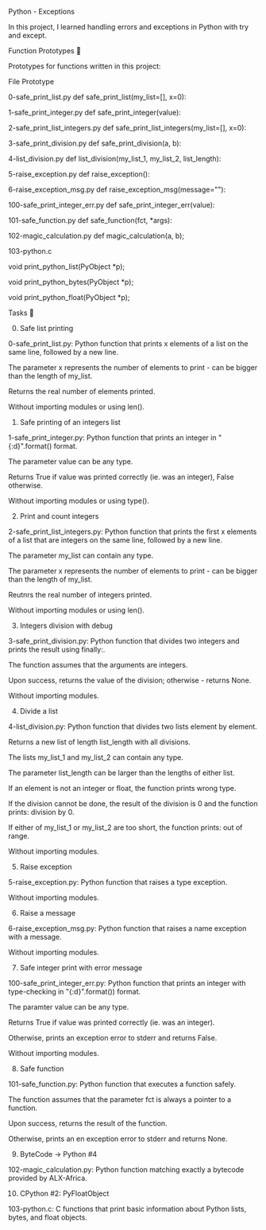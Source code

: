 Python - Exceptions

In this project, I learned handling errors and exceptions in Python with try and except.



Function Prototypes 💾

Prototypes for functions written in this project:



File	Prototype

0-safe_print_list.py	def safe_print_list(my_list=[], x=0):

1-safe_print_integer.py	def safe_print_integer(value):

2-safe_print_list_integers.py	def safe_print_list_integers(my_list=[], x=0):

3-safe_print_division.py	def safe_print_division(a, b):

4-list_division.py	def list_division(my_list_1, my_list_2, list_length):

5-raise_exception.py	def raise_exception():

6-raise_exception_msg.py	def raise_exception_msg(message=""):

100-safe_print_integer_err.py	def safe_print_integer_err(value):

101-safe_function.py	def safe_function(fct, *args):

102-magic_calculation.py	def magic_calculation(a, b);

103-python.c	

void print_python_list(PyObject *p);

void print_python_bytes(PyObject *p);

void print_python_float(PyObject *p);

Tasks 📃

0. Safe list printing



0-safe_print_list.py: Python function that prints x elements of a list on the same line, followed by a new line.

The parameter x represents the number of elements to print - can be bigger than the length of my_list.

Returns the real number of elements printed.

Without importing modules or using len().

1. Safe printing of an integers list



1-safe_print_integer.py: Python function that prints an integer in "{:d}".format() format.

The parameter value can be any type.

Returns True if value was printed correctly (ie. was an integer), False otherwise.

Without importing modules or using type().

2. Print and count integers



2-safe_print_list_integers.py: Python function that prints the first x elements of a list that are integers on the same line, followed by a new line.

The parameter my_list can contain any type.

The parameter x represents the number of elements to print - can be bigger than the length of my_list.

Reutnrs the real number of integers printed.

Without importing modules or using len().

3. Integers division with debug



3-safe_print_division.py: Python function that divides two integers and prints the result using finally:.

The function assumes that the arguments are integers.

Upon success, returns the value of the division; otherwise - returns None.

Without importing modules.

4. Divide a list



4-list_division.py: Python function that divides two lists element by element.

Returns a new list of length list_length with all divisions.

The lists my_list_1 and my_list_2 can contain any type.

The parameter list_length can be larger than the lengths of either list.

If an element is not an integer or float, the function prints wrong type.

If the division cannot be done, the result of the division is 0 and the function prints: division by 0.

If either of my_list_1 or my_list_2 are too short, the function prints: out of range.

Without importing modules.

5. Raise exception



5-raise_exception.py: Python function that raises a type exception.

Without importing modules.

6. Raise a message



6-raise_exception_msg.py: Python function that raises a name exception with a message.

Without importing modules.

7. Safe integer print with error message



100-safe_print_integer_err.py: Python function that prints an integer with type-checking in "{:d}".format()) format.

The paramter value can be any type.

Returns True if value was printed correctly (ie. was an integer).

Otherwise, prints an exception error to stderr and returns False.

Without importing modules.

8. Safe function



101-safe_function.py: Python function that executes a function safely.

The function assumes that the parameter fct is always a pointer to a function.

Upon success, returns the result of the function.

Otherwise, prints an en exception error to stderr and returns None.

9. ByteCode -> Python #4



102-magic_calculation.py: Python function matching exactly a bytecode provided by ALX-Africa.

10. CPython #2: PyFloatObject



103-python.c: C functions that print basic information about Python lists, bytes, and float objects.
